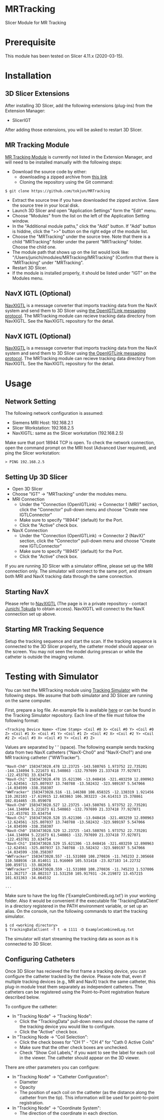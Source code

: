 MRTracking
==============
Slicer Module for MR Tracking


Prerequisite
============

This module has been tested on Slicer 4.11.x (2020-03-15).

Installation
============

3D Slicer Extensions
--------------------

After installing 3D Slicer, add the following extensions (plug-ins) from the Extension Manager:

- SlicerIGT

After adding those extensions, you will be asked to restart 3D Slicer.

MR Tracking Module
------------------

[MR Tracking Module](https://github.com/tokjun/MRTracking) is currently not listed in the Extension Manager, and will need to be installed manually with the following steps:

- Download the source code by either:
  - downloading a zipped archive from [this link](https://github.com/tokjun/MRTracking/archive/master.zip)
  - Cloning the repository using the Git command:

~~~~
$ git clone https://github.com/tokjun/MRTracking
~~~~

- Extract the source tree if you have downloaded the zipped archive. Save the source tree in your local disk.
- Launch 3D Slicer and open "Application Settings" form the "Edit" menu.
- Choose "Modules" from the list on the left of the Application Setting window.
- In the "Additional module paths," click the "Add" button. If "Add" button is hiddne, click the ">>" button on the right edge of the module list.
- Choose the "MRTracking" under the source tree. Note that there is a child "MRTracking" folder under the parent "MRTracking" folder. Choose the child one.
- The module path that shows up on the list would look like: "/Users/junichi/modules/MRTracking/MRTracking" (Confirm that there is "MRTracking" under "MRTracking".
- Restart 3D Slicer.
- If the module is installed properly, it should be listed under "IGT" on the Modules menu.

NavX IGTL (Optional) 
--------------------

[NavXIGTL](https://github.com/tokjun/NavXIGTL) is a message converter that imports tracking data from the NavX system and send them to 3D Slicer using [the OpenIGTLink messaging protocol](http://openigtlink.org/). The MRTracking module can recieve tracking data directory from NavXIGTL. See the NavXIGTL repository for the detail.


NavX IGTL (Optional) 
--------------------

[NavXIGTL](https://github.com/tokjun/NavXIGTL) is a message converter that imports tracking data from the NavX system and send them to 3D Slicer using [the OpenIGTLink messaging protocol](http://openigtlink.org/). The MRTracking module can recieve tracking data directory from NavXIGTL. See the NavXIGTL repository for the detail.



Usage
=====

Network Setting
---------------
The following network configuration is assumed:
- Siemens MRI Host: 192.168.2.1
- Slicer Workstation: 192.168.2.5
- NavXIGTL: same as the Slicer workstation (192.168.2.5)


Make sure that port 18944 TCP is open. To check the network connection, open the command prompt on the MRI host (Advanced User required), and ping the Slicer workstation:

~~~~
> PING 192.168.2.5
~~~~


Setting Up 3D Slicer
--------------------
- Open 3D Slicer
- Choose "IGT" -> "MRTracking" under the modules menu.
- MRI Connection
  - Under the "Connection (OpenIGTLink) -> Connector 1 (MRI)" section, click the "Connector" pull-down menu and choose "Create new IGTLConnector"
  - Make sure to specify "18944" (default) for the Port.
  - Click the "Active" check box.
- NavX Connection 
  - Under the "Connection (OpenIGTLink) -> Connector 2 (NavX)" section, click the "Connector" pull-down menu and choose "Create new IGTLConnector"
  - Make sure to specify "18945" (default) for the Port.
  - Click the "Active" check box.
  
If you are running 3D Slicer with a simulator offline, please set up  the MRI connection only. The simulator will connect to the same port, and stream both MRI and NavX tracking data through the same connection.


Starting NavX
-------------
Please refer to [NavXIGTL](https://github.com/tokjun/NavXIGTL) (The page is in a private repository - contact [Junichi Tokuda](tokuda@bwh.harvard.edu) to obtain access). NavXIGTL will connect to the NavX connection set up above.

Starting MR Tracking Sequence
-----------------------------
Setup the tracking sequence and start the scan. If the tracking sequence is connected to the 3D Slicer properly, the catheter model should appear on the screen. You may not seen the model during prescan or while the catheter is outside the imaging volume.


Testing with Simulator
======================

You can test the MRTracking module using [Tracking Simulator](https://github.com/tokjun/MRCatheterTrackingSim) with the following steps. We assume that both simulator and 3D Slicer are running on the same computer.

First, prepare a log file. An example file is available [here](https://github.com/tokjun/MRCatheterTrackingSim/raw/master/ExampleCombinedLog.txt) or can be found in the Tracking Simulator repository. Each line of the file must follow the following format:

~~~~
<Tracking Device Name> <Time Stamp> <Coil #0 X> <Coil #0 Y> <Coil #0 Z> <Coil #1 X> <Coil #1 Y> <Coil #1 Z> <Coil #2 X> <Coil #2 Y> <Coil #2 Z> <Coil #3 X> <Coil #3 Y> <Coil #3 Z>
~~~~

Values are separated by ' ' (space). The following example sends tracking data from two NavX catheters ("NavX-Cho0" and "NavX-Cho1") and one MR tracking catheter ("WWTracker").

~~~~
"NavX-Ch0" 1583473028.478 12.23725 -143.580765 1.973752 22.735201 -144.134094 5.221673 61.540863 -132.797699 21.337418 77.927071 -122.453781 33.634754
"NavX-Ch1" 1583473028.478 15.621306 -13.048416 -321.403259 12.890963 -12.624561 -325.807037 13.740788 -13.582432 -323.989197 5.547066 -14.034599 -338.358307
"WWTracker" 1583473028.516 -11.146388 108.658325 -12.138319 1.921456 110.202103 -17.619915 12.683863 106.303223 -24.614313 15.378861 102.014465 -35.059078
"NavX-Ch0" 1583473028.527 12.23725 -143.580765 1.973752 22.735201 -144.134094 5.221673 61.540863 -132.797699 21.337418 77.927071 -122.453781 33.634754
"NavX-Ch1" 1583473028.528 15.621306 -13.048416 -321.403259 12.890963 -12.624561 -325.807037 13.740788 -13.582432 -323.989197 5.547066 -14.034599 -338.358307
"NavX-Ch0" 1583473028.529 12.23725 -143.580765 1.973752 22.735201 -144.134094 5.221673 61.540863 -132.797699 21.337418 77.927071 -122.453781 33.634754
"NavX-Ch1" 1583473028.529 15.621306 -13.048416 -321.403259 12.890963 -12.624561 -325.807037 13.740788 -13.582432 -323.989197 5.547066 -14.034599 -338.358307
"WWTracker" 1583473028.557 -11.531088 108.270836 -11.745233 2.305668 110.588936 -18.014011 11.916069 105.531418 -23.827183 14.22732 100.859711 -33.882656
"WWTracker" 1583473028.559 -11.531088 108.270836 -11.745233 1.537006 111.362717 -18.802317 11.531258 105.917931 -24.219872 13.457215 101.631363 -34.664532

...

~~~~

Make sure to have the log file ('ExampleCombinedLog.txt') in your working folder. Also it would be convenient if the executable file 'TrackingDataClient' in a directory registered in the PATH environment variable, or set up an alias. On the console, run the following commands to start the tracking simulator.

~~~~
$ cd <working directory>
$ TrackingDataClient -f t -m 1111 -D ExampleCombinedLog.txt
~~~~

The simulator will start streaming the tracking data as soon as it is connected to 3D Slicer.


Configuring Catheters
---------------------

Once 3D Slicer has recieved the first frame a tracking device, you can configure the catheter tracked by the device. Please note that, even if multiple tracking devices (e.g., MR and NavX) track the same catheter, this plug-in module treat them separately as independent catheters. The catheters can be registered using the Point-to-Point registration feature described below.

To configure the catheter:
- In "Tracking Node" -> "Tracking Node":
  - Click the "TrackingData" pull-down menu and choose the name of the tracking device you would like to configure.
  - Click the "Active" check box.
- In "Tracking Node -> "Coil Selection":
  - Click the check boxes for "CH 1" - "CH 4" for "Cath 0 Active Coils"
  - Make sure that the other check boxes are unchecked.
  - Check "Show Coil Labels," if you want to see the label for each coil in the viewer.
The catheter should appear on the 3D viewer.

There are other parameters you can configure:

- In "Tracking Node" -> "Catheter Configuration":
  - Diameter
  - Opacity 
  - The position of each coil on the catheter (as the distance along the catheter from the tip). This information will be used for point-to-point registration.
- In "Tracking Node" -> "Coordinate System":
  - The direction of the coordinate in each direction.


























